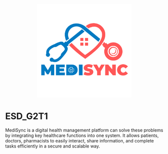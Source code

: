 <p align="center">
  <img src="https://github.com/shaunpeiris/ESD_G2T1/blob/main/UI/images/MediSync_Icon.png" alt="UrbanRenew Logo" width="300" height="300">
</p>

# ESD_G2T1
MediSync is a digital health management platform can solve these problems by integrating key healthcare functions into one system. It allows patients, doctors, pharmacists to easily interact, share information, and complete tasks efficiently in a secure and scalable way.
